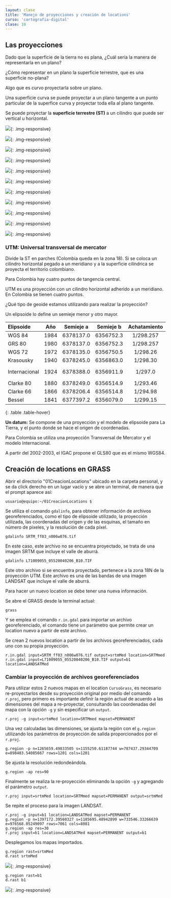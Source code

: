 ```yaml
---
layout: clase
title: 'Manejo de proyecciones y creación de locations'
curso: 'cartografia-digital'
clase: 10
---
```


Las proyecciones
----------------

Dado que la superficie de la tierra no es plana, ¿Cuál sería la manera de representarla en un plano?

¿Cómo representar en un plano la superficie terrestre, que es una superficie no-plana?

Algo que es curvo proyectarla sobre un plano.

Una superficie curva se puede proyectar a un plano tangente a un punto particular de la superfice curva y proyectar toda ella al plano tangente.

Se puede proyectar la **superficie terrestre (ST)** a un cilindro que puede ser vertical u horizontal.

![](/cartografia-digital/images/01datum.gif){: .img-responsive}

![](/cartografia-digital/images/02globe_merid.gif){: .img-responsive}

![](/cartografia-digital/images/03globe_parallel.gif){: .img-responsive}

![](/cartografia-digital/images/04globe_graticule.gif){: .img-responsive}

![](/cartografia-digital/images/05geographic2.gif){: .img-responsive}

![](/cartografia-digital/images/06plane.gif){: .img-responsive}

![](/cartografia-digital/images/07orthographic1.gif){: .img-responsive}

![](/cartografia-digital/images/08orthographic2.gif){: .img-responsive}

![](/cartografia-digital/images/09cone.gif){: .img-responsive}

![](/cartografia-digital/images/10cylinder.gif){: .img-responsive}

![](/cartografia-digital/images/11cylinders.gif){: .img-responsive}

### UTM: Universal transversal de mercator

Divide la ST en parches (Colombia queda en la zona 18). Si se coloca un cilindro horizontal pegado a un meridiano y a la superficie cilíndrica se proyecta el territorio colombiano.

Para Colombia hay cuatro puntos de tangencia central.

UTM es una proyección con un cilindro horizontal adherido a un meridiano. En Colombia se tienen cuatro puntos.

¿Qué tipo de geoide estamos utilizando para realizar la proyección?

Un elipsoide lo define un semieje menor y otro mayor.

|   Elipsoide   |  Año | Semieje a | Semieje b | Achatamiento | Uso local        |
|:--------------|:----:|:---------:|:---------:|:------------:|:-----------------|
| WGS 84        | 1984 | 6378137.0 | 6356752.3 | 1/298.257    | Universal        |
| GRS 80        | 1980 | 6378137.0 | 6356752.3 | 1/298.257    | U.S.A.           |
| WGS 72        | 1972 | 6378135.0 | 6356750.5 | 1/298.26     | U.S.A.           |
| Krasousky     | 1940 | 6378245.0 | 6356863.0 | 1/298.30     | Rusia            |
| Internacional | 1924 | 6378388.0 | 6356911.9 | 1/297.0      | Colombia, Europa |
| Clarke 80     | 1880 | 6378249.0 | 6356514.9 | 1/293.46     | Norteamérica     |
| Clarke 66     | 1866 | 6378206.4 | 6356514.8 | 1/294.98     | África           |
| Bessel        | 1841 | 6377397.2 | 6356079.0 | 1/299.15     | Japón y Asia     |
{: .table .table-hover}

**Un datum:** Se compone de una proyección y el modelo de elipsoide para La Tierra, y el punto donde se hace el origen de coordenadas.

Para Colombia se utiliza una proyección Transversal de Mercator y el modelo Internacional.

A partir del 2002-2003, el IGAC propone el GLS80 que es el mismo WGS84.

Creación de locations en GRASS
------------------------------

Abrir el directorio "01CreacionLocations" ubicado en la carpeta personal, y se da click derecho en un lugar vacío y se abre un terminal, de manera que el prompt aparece así:

~~~
usuario@equipo:~/01CreacionLocations $
~~~

Se utiliza el comando `gdalinfo`, para obtener información de archivos georeferenciados, como el tipo de elipsoide utilizado, la proyección utilizada, las coordenadas del origen y de las esquinas, el tamaño en número de píxeles, y la resolución de cada píxel.

~~~
gdalinfo SRTM_ff03_n006w076.tif
~~~

En este caso, este archivo no se encuentra proyectado, se trata de una imagen SRTM que incluye el valle de aburrá.

~~~
gdalinfo L71009055_05520040206_B10.TIF
~~~

Este otro archivo si se encuentra proyectado, pertenece a la zona 18N de la proyección UTM. Este archivo es una de las bandas de una imagen LANDSAT que incluye el valle de aburrá.

Para hacer un nuevo location se debe tener una nueva información.

Se abre el GRASS desde la terminal actual:

~~~
grass
~~~

Y se emplea el comando `r.in.gdal` para importar un archivo georeferenciado, el comando tiene un parámetro que permite crear un location nuevo a partir de este archivo.

Se crean 2 nuevos location a partir de los archivos georeferenciados, cada uno con su propia proyección.

~~~
r.in.gdal input=SRTM_ff03_n006w076.tif output=srtmMed location=SRTMmed
r.in.gdal input=L71009055_05520040206_B10.TIF output=b1 location=LANDSATMed
~~~

### Cambiar la proyección de archivos georeferenciados

Para utilizar estos 2 nuevos mapas en el location `CursoGrass`, es necesario re-proyectarlos desde su proyección original por medio del comando `r.proj`, pero primero es importante definir la región actual de acuerdo a las dimensiones del mapa a re-proyectar, consultando las coordenadas del mapa con la opción `-g` y sin especificar un `output`.

~~~
r.proj -g input=srtmMed location=SRTMmed mapset=PERMANENT
~~~

Una vez calculadas las dimensiones, se ajusta la región con el `g.region` utilizando los parámetros de proyección de salida proporcionados por el `r.proj`.

~~~
g.region -p n=1265659.49833505 s=1155250.61187744 w=787437.29344709 e=898483.54085667 rows=1201 cols=1201
~~~

Se ajusta la resolución redondeándola.

~~~
g.region -ap res=90
~~~

Finalmente se realiza la re-proyección eliminando la opción `-g` y agregando el parámetro `output`.

~~~
r.proj input=srtmMed location=SRTMmed mapset=PERMANENT output=srtmMed
~~~

Se repite el proceso para la imagen LANDSAT.

~~~
r.proj -g input=b1 location=LANDSATMed mapset=PERMANENT
g.region -p n=1397172.39560327 s=1185695.48942899 w=733546.33266639 e=976568.05249097 rows=7061 cols=8081
g.region -ap res=30
r.proj input=b1 location=LANDSATMed mapset=PERMANENT output=b1
~~~

Desplegamos los mapas importados.

~~~
g.region rast=srtmMed
d.rast srtmMed
~~~

![](/cartografia-digital/images/srtmMed.png){: .img-responsive}

~~~
g.region rast=b1
d.rast b1
~~~
![](/cartografia-digital/images/b1.png){: .img-responsive}
